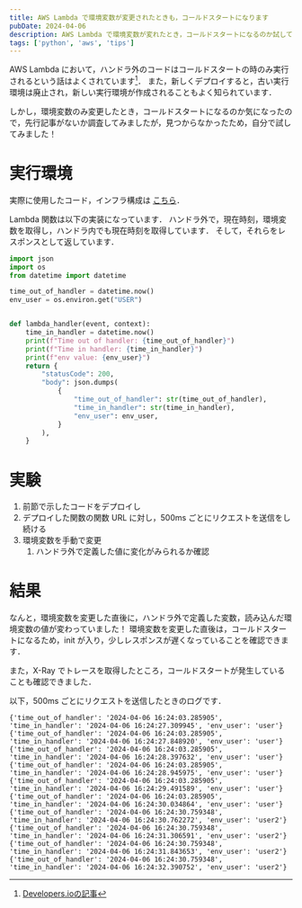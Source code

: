 ```yaml
---
title: AWS Lambda で環境変数が変更されたときも，コールドスタートになります
pubDate: 2024-04-06
description: AWS Lambda で環境変数が変れたとき，コールドスタートになるのか試してみました．
tags: ['python', 'aws', 'tips']
---
```


AWS Lambda において，ハンドラ外のコードはコールドスタートの時のみ実行されるという話はよくされています[^1]．
また，新しくデプロイすると，古い実行環境は廃止され，新しい実行環境が作成されることもよく知られています．

しかし，環境変数のみ変更したとき，コールドスタートになるのか気になったので，先行記事がないか調査してみましたが，見つからなかったため，自分で試してみました！

[^1]: [Developers.ioの記事](https://dev.classmethod.jp/articles/lambda-outside-handler-running-first/)

# 実行環境

実際に使用したコード，インフラ構成は [こちら](https://github.com/vinyl-umbrella/playground/tree/main/cloud/lambda-cold-start)．

Lambda 関数は以下の実装になっています．
ハンドラ外で，現在時刻，環境変数を取得し，ハンドラ内でも現在時刻を取得しています．
そして，それらをレスポンスとして返しています．

```py main.py
import json
import os
from datetime import datetime

time_out_of_handler = datetime.now()
env_user = os.environ.get("USER")


def lambda_handler(event, context):
    time_in_handler = datetime.now()
    print(f"Time out of handler: {time_out_of_handler}")
    print(f"Time in handler: {time_in_handler}")
    print(f"env value: {env_user}")
    return {
        "statusCode": 200,
        "body": json.dumps(
            {
                "time_out_of_handler": str(time_out_of_handler),
                "time_in_handler": str(time_in_handler),
                "env_user": env_user,
            }
        ),
    }
```

# 実験

1. 前節で示したコードをデプロイし
2. デプロイした関数の関数 URL に対し，500ms ごとにリクエストを送信をし続ける
3. 環境変数を手動で変更
   1. ハンドラ外で定義した値に変化がみられるか確認

# 結果

なんと，環境変数を変更した直後に，ハンドラ外で定義した変数，読み込んだ環境変数の値が変わっていました！
環境変数を変更した直後は，コールドスタートになるため，init が入り，少しレスポンスが遅くなっていることを確認できます．

また，X-Ray でトレースを取得したところ，コールドスタートが発生していることも確認できました．

以下，500ms ごとにリクエストを送信したときのログです．

```
{'time_out_of_handler': '2024-04-06 16:24:03.285905', 'time_in_handler': '2024-04-06 16:24:27.309945', 'env_user': 'user'}
{'time_out_of_handler': '2024-04-06 16:24:03.285905', 'time_in_handler': '2024-04-06 16:24:27.848920', 'env_user': 'user'}
{'time_out_of_handler': '2024-04-06 16:24:03.285905', 'time_in_handler': '2024-04-06 16:24:28.397632', 'env_user': 'user'}
{'time_out_of_handler': '2024-04-06 16:24:03.285905', 'time_in_handler': '2024-04-06 16:24:28.945975', 'env_user': 'user'}
{'time_out_of_handler': '2024-04-06 16:24:03.285905', 'time_in_handler': '2024-04-06 16:24:29.491589', 'env_user': 'user'}
{'time_out_of_handler': '2024-04-06 16:24:03.285905', 'time_in_handler': '2024-04-06 16:24:30.034864', 'env_user': 'user'}
{'time_out_of_handler': '2024-04-06 16:24:30.759348', 'time_in_handler': '2024-04-06 16:24:30.762272', 'env_user': 'user2'}
{'time_out_of_handler': '2024-04-06 16:24:30.759348', 'time_in_handler': '2024-04-06 16:24:31.306591', 'env_user': 'user2'}
{'time_out_of_handler': '2024-04-06 16:24:30.759348', 'time_in_handler': '2024-04-06 16:24:31.843653', 'env_user': 'user2'}
{'time_out_of_handler': '2024-04-06 16:24:30.759348', 'time_in_handler': '2024-04-06 16:24:32.390752', 'env_user': 'user2'}
```
